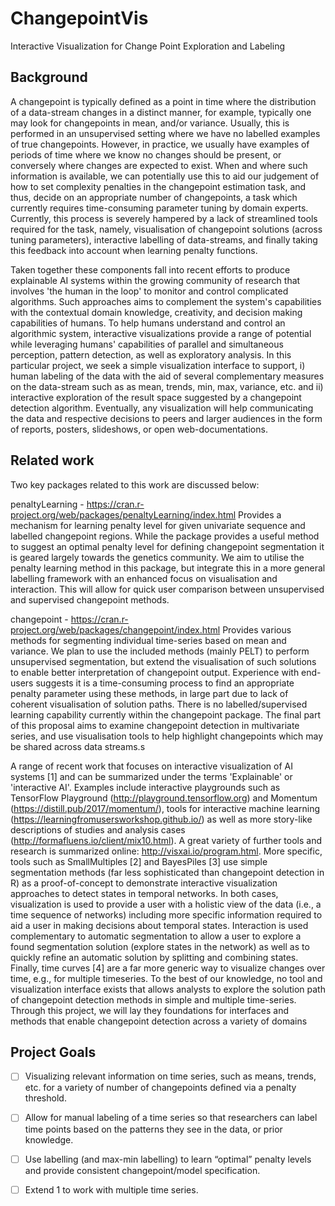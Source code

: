 # ChangepointVis
Interactive Visualization for Change Point Exploration and Labeling


## Background
A changepoint is typically defined as a point in time where the distribution of a data-stream changes in a distinct manner, for example, typically one may look for changepoints in mean, and/or variance. Usually, this is performed in an unsupervised setting where we have no labelled examples of true changepoints. However, in practice, we usually have examples of periods of time where we know no changes should be present, or conversely where changes are expected to exist. When and where such information is available, we can potentially use this to aid our judgement of how to set complexity penalties in the changepoint estimation task, and thus, decide on an appropriate number of changepoints, a task which currently requires time-consuming parameter tuning by domain experts. Currently, this process is severely hampered by a lack of streamlined tools required for the task, namely, visualisation of changepoint solutions (across tuning parameters), interactive labelling of data-streams, and finally taking this feedback into account when learning penalty functions. 

Taken together these components fall into recent efforts to produce explainable AI systems within the growing community of research that involves 'the human in the loop' to monitor and control complicated algorithms. Such approaches aims to complement the system's capabilities with the contextual domain knowledge, creativity, and decision making capabilities of humans. To help humans understand and control an algorithmic system, interactive visualizations provide a range of potential while leveraging humans' capabilities of parallel and simultaneous perception, pattern detection, as well as exploratory analysis. In this particular project, we seek a simple visualization interface to support, i) human labeling of the data with the aid of several complementary measures on the data-stream such as as mean, trends, min, max, variance, etc. and ii) interactive exploration of the result space suggested by a changepoint detection algorithm. Eventually, any visualization will help communicating the data and respective decisions to peers and larger audiences in the form of reports, posters, slideshows, or open web-documentations.


## Related work

Two key packages related to this work are discussed below:

penaltyLearning - https://cran.r-project.org/web/packages/penaltyLearning/index.html
	Provides a mechanism for learning penalty level for given univariate sequence and labelled changepoint regions. While the package provides a useful method to suggest an optimal penalty level for defining changepoint segmentation it is geared largely towards the genetics community. We aim to utilise the penalty learning method in this package, but integrate this in a more general labelling framework with an enhanced focus on visualisation and interaction. This will allow for quick user comparison between unsupervised and supervised changepoint methods.

changepoint - https://cran.r-project.org/web/packages/changepoint/index.html
	Provides various methods for segmenting individual time-series based on mean and variance. We plan to use the included methods (mainly PELT) to perform unsupervised segmentation, but extend the visualisation of such solutions to enable better interpretation of changepoint output. Experience with end-users suggests it is a time-consuming process to find an appropriate penalty parameter using these methods, in large part due to lack of coherent visualisation of solution paths. There is no labelled/supervised learning capability currently within the changepoint package. The final part of this proposal aims to examine changepoint detection in multivariate series, and use visualisation tools to help highlight changepoints which may be shared across data streams.s

A range of recent work that focuses on interactive visualization of AI systems [1] and can be summarized under the terms 'Explainable' or 'interactive AI'. Examples include interactive playgrounds such as TensorFlow Playground (http://playground.tensorflow.org) and Momentum (https://distill.pub/2017/momentum/), tools for interactive machine learning (https://learningfromusersworkshop.github.io/) as well as more story-like descriptions of studies and analysis cases (http://formafluens.io/client/mix10.html). A great variety of further tools and research is summarized online: http://visxai.io/program.html. More specific, tools such as SmallMultiples [2] and BayesPiles [3] use simple segmentation methods (far less sophisticated than changepoint detection in R) as a proof-of-concept to demonstrate interactive visualization approaches to detect states in temporal networks. In both cases, visualization is used to provide a user with a holistic view of the data (i.e., a time sequence of networks) including more specific information required to aid a user in making decisions about temporal states. Interaction is used complementary to automatic segmentation to allow a user to explore a found segmentation solution (explore states in the network) as well as to quickly refine an automatic solution by splitting and combining states. Finally, time curves [4] are a far more generic way to visualize changes over time, e.g., for multiple timeseries. To the best of our knowledge, no tool and visualization interface exists that allows analysts to explore the solution path of changepoint detection methods in simple and multiple time-series. Through this project, we will lay they foundations for interfaces and methods that enable changepoint detection across a variety of domains 

## Project Goals

- [ ] Visualizing relevant information on time series, such as means, trends, etc. for a variety of number of changepoints defined via a penalty threshold.
- [ ] Allow for manual labeling of a time series so that researchers can label time points based on the patterns they see in the data, or prior knowledge. 
- [ ] Use labelling (and max-min labelling) to learn “optimal” penalty levels and provide consistent changepoint/model specification.
- [ ] Extend 1 to work with multiple time series.

